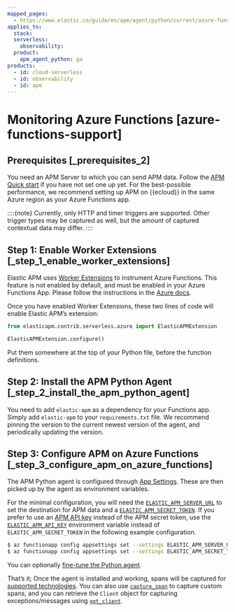 ```yaml
---
mapped_pages:
  - https://www.elastic.co/guide/en/apm/agent/python/current/azure-functions-support.html
applies_to:
  stack:
  serverless:
    observability:
  product:
    apm_agent_python: ga
products:
  - id: cloud-serverless
  - id: observability
  - id: apm
---
```


# Monitoring Azure Functions [azure-functions-support]


## Prerequisites [_prerequisites_2]

You need an APM Server to which you can send APM data. Follow the [APM Quick start](docs-content://solutions/observability/apm/get-started-fleet-managed-apm-server.md) if you have not set one up yet. For the best-possible performance, we recommend setting up APM on {{ecloud}} in the same Azure region as your Azure Functions app.

::::{note}
Currently, only HTTP and timer triggers are supported. Other trigger types may be captured as well, but the amount of captured contextual data may differ.
::::



## Step 1: Enable Worker Extensions [_step_1_enable_worker_extensions]

Elastic APM uses [Worker Extensions](https://learn.microsoft.com/en-us/azure/azure-functions/functions-reference-python?tabs=asgi%2Capplication-level&pivots=python-mode-configuration#python-worker-extensions) to instrument Azure Functions. This feature is not enabled by default, and must be enabled in your Azure Functions App. Please follow the instructions in the [Azure docs](https://learn.microsoft.com/en-us/azure/azure-functions/functions-reference-python?tabs=asgi%2Capplication-level&pivots=python-mode-configuration#using-extensions).

Once you have enabled Worker Extensions, these two lines of code will enable Elastic APM’s extension:

```python
from elasticapm.contrib.serverless.azure import ElasticAPMExtension

ElasticAPMExtension.configure()
```

Put them somewhere at the top of your Python file, before the function definitions.


## Step 2: Install the APM Python Agent [_step_2_install_the_apm_python_agent]

You need to add `elastic-apm` as a dependency for your Functions app. Simply add `elastic-apm` to your `requirements.txt` file. We recommend pinning the version to the current newest version of the agent, and periodically updating the version.


## Step 3: Configure APM on Azure Functions [_step_3_configure_apm_on_azure_functions]

The APM Python agent is configured through [App Settings](https://learn.microsoft.com/en-us/azure/azure-functions/functions-how-to-use-azure-function-app-settings?tabs=portal#settings). These are then picked up by the agent as environment variables.

For the minimal configuration, you will need the [`ELASTIC_APM_SERVER_URL`](/reference/configuration.md#config-server-url) to set the destination for APM data and a [`ELASTIC_APM_SECRET_TOKEN`](/reference/configuration.md#config-secret-token). If you prefer to use an [APM API key](docs-content://solutions/observability/apm/api-keys.md) instead of the APM secret token, use the [`ELASTIC_APM_API_KEY`](/reference/configuration.md#config-api-key) environment variable instead of `ELASTIC_APM_SECRET_TOKEN` in the following example configuration.

```bash
$ az functionapp config appsettings set --settings ELASTIC_APM_SERVER_URL=https://example.apm.northeurope.azure.elastic-cloud.com:443
$ az functionapp config appsettings set --settings ELASTIC_APM_SECRET_TOKEN=verysecurerandomstring
```

You can optionally [fine-tune the Python agent](/reference/configuration.md).

That’s it; Once the agent is installed and working, spans will be captured for [supported technologies](/reference/supported-technologies.md). You can also use [`capture_span`](/reference/api-reference.md#api-capture-span) to capture custom spans, and you can retrieve the `Client` object for capturing exceptions/messages using [`get_client`](/reference/api-reference.md#api-get-client).

